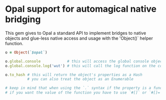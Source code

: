 Opal support for automagical native bridging
============================================

This gem gives to Opal a standard API to implement bridges to native objects and glue-less native
access and usage with the 'Object()` helper function.

```ruby
o = Object(`$opal`)

o.global.console            # this will access the global console object and return it
o.global.console.log('wut') # this will call the log function on the console object

o.to_hash # this will return the object's properties as a Hash
          # you can also treat the object as an Enumerable

# keep in mind that when using the `.` syntax if the property is a function, it will be called
# if you want the value of the function you have to use `#[]` or `#[]=`.
```
